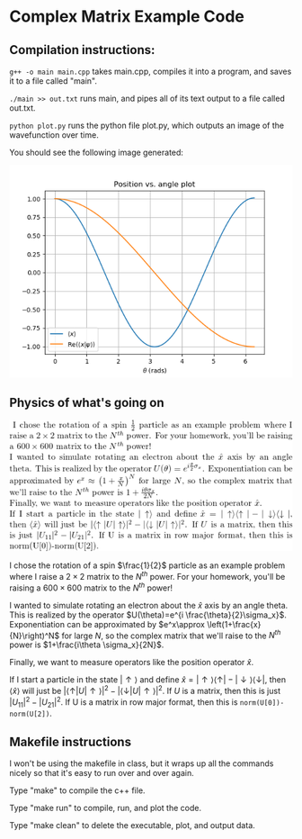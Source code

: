 Complex Matrix Example Code
===

Compilation instructions: 
---

`g++ -o main main.cpp` takes main.cpp, compiles it into a program, and saves it to a file called "main".

`./main >> out.txt` runs main, and pipes all of its text output to a file called out.txt.

`python plot.py` runs the python file plot.py, which outputs an image of the wavefunction over time.

You should see the following image generated:

![Rotating spin 1/2 particle plot](plot.png)

Physics of what's going on
---

![](latexcode.png)


I chose the rotation of a spin $\frac{1}{2}$ particle as an example problem where I raise a $2\times 2$ matrix to the $N^{th}$ power. For your homework,
you'll be raising a $600\times 600$ matrix to the $N^{th}$ power!

I wanted to simulate rotating an electron about the $\hat{x}$
axis by an angle theta. 
This is realized by the operator $U(\theta)=e^{i \frac{\theta}{2}\sigma_x}$. 
Exponentiation can be approximated by $e^x\approx \left(1+\frac{x}{N}\right)^N$ for large $N$, so the complex matrix that we'll raise to the $N^{th}$ power
is $1+\frac{i\theta \sigma_x}{2N}$.

Finally, we want to measure operators like the position operator $\hat{x}$. 

If I start a particle in the state $|\uparrow\rangle$ and define 
$\hat{x}=|\uparrow\rangle\langle\uparrow|-|\downarrow\rangle\langle\downarrow|$,
then $\langle \hat{x}\rangle$ will just be $|\langle \uparrow|U|\uparrow\rangle|^2-|\langle \downarrow|U|\uparrow\rangle|^2$. If $U$ is a matrix, then this is just
$|U_{11}|^2-|U_{21}|^2$. If U is a matrix in row major format, then this is `norm(U[0])-norm(U[2])`.

Makefile instructions
---

I won't be using the makefile in class, but it wraps up all the commands nicely so that it's easy to run over and over again.

Type "make" to compile the c++ file.

Type "make run" to compile, run, and plot the code.

Type "make clean" to delete the executable, plot, and output data.


